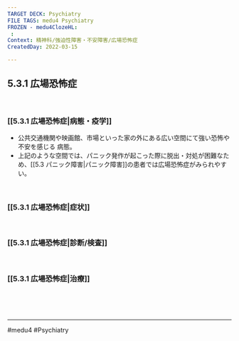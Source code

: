 ```yaml
---
TARGET DECK: Psychiatry
FILE TAGS: medu4 Psychiatry
FROZEN - medu4ClozeHL:
 : 
Context: 精神科/強迫性障害・不安障害/広場恐怖症
CreatedDay: 2022-03-15

---
```


## 5.3.1 広場恐怖症

<br>

### [[5.3.1 広場恐怖症|病態・疫学]]
* 公共交通機関や映画館、市場といった家の外にある広い空間にて強い恐怖や不安を感じる 病態。
* 上記のような空間では、パニック発作が起こった際に脱出・対処が困難なため、[[5.3 パニック障害|パニック障害]]の患者では広場恐怖症がみられやすい。
 


<br>

### [[5.3.1 広場恐怖症|症状]]


<br>

### [[5.3.1 広場恐怖症|診断/検査]]


<br>

### [[5.3.1 広場恐怖症|治療]]


<br><br><br>

---
#medu4 #Psychiatry 